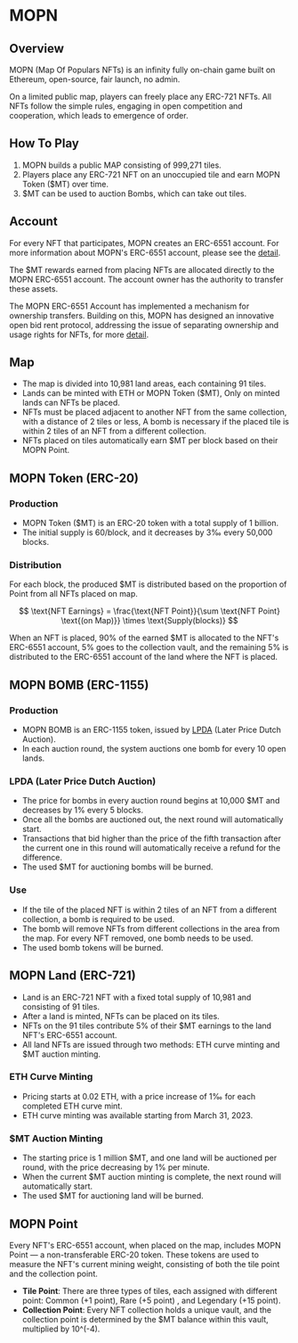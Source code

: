 # MOPN

## Overview

MOPN (Map Of Populars NFTs) is an infinity fully on-chain game built on Ethereum, open-source, fair launch, no admin.

On a limited public map, players can freely place any ERC-721 NFTs. All NFTs follow the simple rules, engaging in open competition and cooperation, which leads to emergence of order.

## How To Play

1. MOPN builds a public MAP consisting of 999,271 tiles.
2. Players place any ERC-721 NFT on an unoccupied tile and earn MOPN Token ($MT) over time.
3. $MT can be used to auction Bombs, which can take out tiles.

## Account

For every NFT that participates, MOPN creates an ERC-6551 account. For more information about MOPN's ERC-6551 account, please see the [detail](mopn-erc-6551-account.md).

The $MT rewards earned from placing NFTs are allocated directly to the MOPN ERC-6551 account. The account owner has the authority to transfer these assets.

The MOPN ERC-6551 Account has implemented a mechanism for ownership transfers. Building on this, MOPN has designed an innovative open bid rent protocol, addressing the issue of separating ownership and usage rights for NFTs, for more [detail](open-bid-rent.md).

## Map

* The map is divided into 10,981 land areas, each containing 91 tiles.
* Lands can be minted with ETH or MOPN Token ($MT), Only on minted lands can NFTs be placed.
* NFTs must be placed adjacent to another NFT from the same collection, with a distance of 2 tiles or less, A bomb is necessary if the placed tile is within 2 tiles of an NFT from a different collection.
* NFTs placed on tiles automatically earn $MT per block based on their MOPN Point.

## MOPN Token (ERC-20)

### Production

* MOPN Token ($MT) is an ERC-20 token with a total supply of 1 billion.
* The initial supply is 60/block, and it decreases by 3‰ every 50,000 blocks.

### Distribution

For each block, the produced $MT is distributed based on the proportion of Point from all NFTs placed on map.

$$
\text{NFT Earnings} = \frac{\text{NFT Point}}{\sum \text{NFT Point} \text{(on Map)}} \times \text{Supply(blocks)}
$$

When an NFT is placed, 90% of the earned $MT is allocated to the NFT's ERC-6551 account, 5% goes to the collection vault, and the remaining 5% is distributed to the ERC-6551 account of the land where the NFT is placed.

## MOPN BOMB (ERC-1155)

### Production

* MOPN BOMB is an ERC-1155 token, issued by [LPDA](./#lpda-later-price-dutch-auction) (Later Price Dutch Auction).
* In each auction round, the system auctions one bomb for every 10 open lands.

### LPDA (Later Price Dutch Auction)

* The price for bombs in every auction round begins at 10,000 $MT and decreases by 1% every 5 blocks.
* Once all the bombs are auctioned out, the next round will automatically start.
* Transactions that bid higher than the price of the fifth transaction after the current one in this round will automatically receive a refund for the difference.
* The used $MT for auctioning bombs will be burned.

### Use

* If the tile of the placed NFT is within 2 tiles of an NFT from a different collection, a bomb is required to be used.
* The bomb will remove NFTs from different collections in the area from the map. For every NFT removed, one bomb needs to be used.
* The used bomb tokens will be burned.

## MOPN Land (ERC-721)

* Land is an ERC-721 NFT with a fixed total supply of 10,981 and consisting of 91 tiles.
* After a land is minted, NFTs can be placed on its tiles.
* NFTs on the 91 tiles contribute 5% of their $MT earnings to the land NFT's ERC-6551 account.
* All land NFTs are issued through two methods: ETH curve minting and $MT auction minting.

### ETH Curve Minting

* Pricing starts at 0.02 ETH, with a price increase of 1‰ for each completed ETH curve mint.
* ETH curve minting was available starting from March 31, 2023.

### $MT Auction Minting

* The starting price is 1 million $MT, and one land will be auctioned per round, with the price decreasing by 1% per minute.
* When the current $MT auction minting is complete, the next round will automatically start.
* The used $MT for auctioning land will be burned.

## MOPN Point

Every NFT's ERC-6551 account, when placed on the map, includes MOPN Point — a non-transferable ERC-20 token. These tokens are used to measure the NFT's current mining weight, consisting of both the tile point and the collection point.

* **Tile Point**: There are three types of tiles, each assigned with different point: Common (+1 point), Rare (+5 point) , and Legendary (+15 point).
* **Collection Point**: Every NFT collection holds a unique vault, and the collection point is determined by the $MT balance within this vault, multiplied by 10^(-4).
